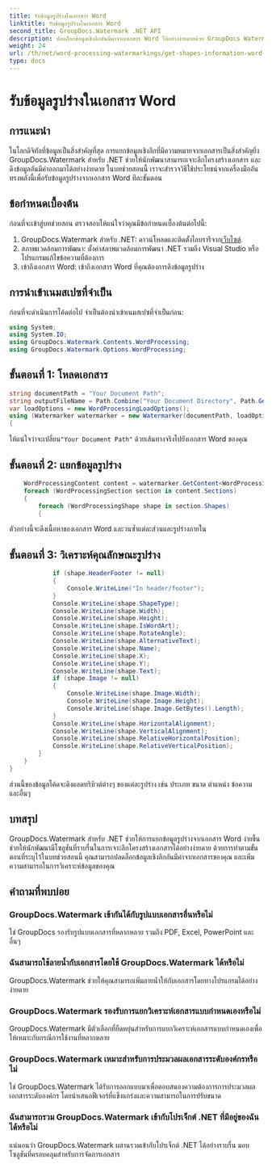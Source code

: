 ```yaml
---
title: รับข้อมูลรูปร่างในเอกสาร Word
linktitle: รับข้อมูลรูปร่างในเอกสาร Word
second_title: GroupDocs.Watermark .NET API
description: ปลดล็อกข้อมูลเชิงลึกอันมีค่าจากเอกสาร Word ได้อย่างง่ายดายด้วย GroupDocs Watermark สำหรับ .NET แยกข้อมูลรูปร่างได้อย่างลงตัวเพื่อการวิเคราะห์ข้อมูลที่ได้รับการปรับปรุง
weight: 24
url: /th/net/word-processing-watermarkings/get-shapes-information-word-docs/
type: docs
---
```

# รับข้อมูลรูปร่างในเอกสาร Word

## การแนะนำ
ในโลกดิจิทัลที่ข้อมูลเป็นสิ่งสำคัญที่สุด การแยกข้อมูลเชิงลึกที่มีความหมายจากเอกสารเป็นสิ่งสำคัญยิ่ง GroupDocs.Watermark สำหรับ .NET ช่วยให้นักพัฒนาสามารถเจาะลึกโครงสร้างเอกสาร และดึงข้อมูลอันมีค่าออกมาได้อย่างง่ายดาย ในบทช่วยสอนนี้ เราจะสำรวจวิธีใช้ประโยชน์จากเครื่องมืออันทรงพลังนี้เพื่อรับข้อมูลรูปร่างจากเอกสาร Word ทีละขั้นตอน
## ข้อกำหนดเบื้องต้น
ก่อนที่จะเข้าสู่บทช่วยสอน ตรวจสอบให้แน่ใจว่าคุณมีข้อกำหนดเบื้องต้นต่อไปนี้:
1.  GroupDocs.Watermark สำหรับ .NET: ดาวน์โหลดและติดตั้งไลบรารีจาก[เว็บไซต์](https://releases.groupdocs.com/Watermark/net/).
2. สภาพแวดล้อมการพัฒนา: ตั้งค่าสภาพแวดล้อมการพัฒนา .NET รวมถึง Visual Studio หรือโปรแกรมแก้ไขข้อความที่ต้องการ
3. เข้าถึงเอกสาร Word: เข้าถึงเอกสาร Word ที่คุณต้องการดึงข้อมูลรูปร่าง

## การนำเข้าเนมสเปซที่จำเป็น
ก่อนที่จะดำเนินการโค้ดต่อไป จำเป็นต้องนำเข้าเนมสเปซที่จำเป็นก่อน:
```csharp
using System;
using System.IO;
using GroupDocs.Watermark.Contents.WordProcessing;
using GroupDocs.Watermark.Options.WordProcessing;
```
## ขั้นตอนที่ 1: โหลดเอกสาร
```csharp
string documentPath = "Your Document Path";
string outputFileName = Path.Combine("Your Document Directory", Path.GetFileName(documentPath));
var loadOptions = new WordProcessingLoadOptions();
using (Watermarker watermarker = new Watermarker(documentPath, loadOptions))
{
```
 ให้แน่ใจว่าจะเปลี่ยน`"Your Document Path"` ด้วยเส้นทางจริงไปยังเอกสาร Word ของคุณ
## ขั้นตอนที่ 2: แยกข้อมูลรูปร่าง
```csharp
	WordProcessingContent content = watermarker.GetContent<WordProcessingContent>();
	foreach (WordProcessingSection section in content.Sections)
	{
		foreach (WordProcessingShape shape in section.Shapes)
		{
```
ตัวอย่างนี้จะดึงเนื้อหาของเอกสาร Word และวนซ้ำแต่ละส่วนและรูปร่างภายใน
## ขั้นตอนที่ 3: วิเคราะห์คุณลักษณะรูปร่าง
```csharp
			if (shape.HeaderFooter != null)
			{
				Console.WriteLine("In header/footer");
			}
			Console.WriteLine(shape.ShapeType);
			Console.WriteLine(shape.Width);
			Console.WriteLine(shape.Height);
			Console.WriteLine(shape.IsWordArt);
			Console.WriteLine(shape.RotateAngle);
			Console.WriteLine(shape.AlternativeText);
			Console.WriteLine(shape.Name);
			Console.WriteLine(shape.X);
			Console.WriteLine(shape.Y);
			Console.WriteLine(shape.Text);
			if (shape.Image != null)
			{
				Console.WriteLine(shape.Image.Width);
				Console.WriteLine(shape.Image.Height);
				Console.WriteLine(shape.Image.GetBytes().Length);
			}
			Console.WriteLine(shape.HorizontalAlignment);
			Console.WriteLine(shape.VerticalAlignment);
			Console.WriteLine(shape.RelativeHorizontalPosition);
			Console.WriteLine(shape.RelativeVerticalPosition);
		}
	}
}
```
ส่วนนี้ของข้อมูลโค้ดจะดึงแอตทริบิวต์ต่างๆ ของแต่ละรูปร่าง เช่น ประเภท ขนาด ตำแหน่ง ข้อความ และอื่นๆ

## บทสรุป
GroupDocs.Watermark สำหรับ .NET ช่วยให้การแยกข้อมูลรูปร่างจากเอกสาร Word ง่ายขึ้น ช่วยให้นักพัฒนามีโซลูชันที่ราบรื่นในการเจาะลึกโครงสร้างเอกสารได้อย่างง่ายดาย ด้วยการทำตามขั้นตอนที่ระบุไว้ในบทช่วยสอนนี้ คุณสามารถปลดล็อกข้อมูลเชิงลึกอันมีค่าจากเอกสารของคุณ และเพิ่มความสามารถในการวิเคราะห์ข้อมูลของคุณ
## คำถามที่พบบ่อย
### GroupDocs.Watermark เข้ากันได้กับรูปแบบเอกสารอื่นหรือไม่
ใช่ GroupDocs รองรับรูปแบบเอกสารที่หลากหลาย รวมถึง PDF, Excel, PowerPoint และอื่นๆ
### ฉันสามารถใช้ลายน้ำกับเอกสารโดยใช้ GroupDocs.Watermark ได้หรือไม่
GroupDocs.Watermark ช่วยให้คุณสามารถเพิ่มลายน้ำให้กับเอกสารโดยทางโปรแกรมได้อย่างง่ายดาย
### GroupDocs.Watermark รองรับการแยกวิเคราะห์เอกสารแบบกำหนดเองหรือไม่
GroupDocs.Watermark มีตัวเลือกที่ยืดหยุ่นสำหรับการแยกวิเคราะห์เอกสารแบบกำหนดเองเพื่อให้เหมาะกับกรณีการใช้งานที่หลากหลาย
### GroupDocs.Watermark เหมาะสำหรับการประมวลผลเอกสารระดับองค์กรหรือไม่
ใช่ GroupDocs.Watermark ได้รับการออกแบบมาเพื่อตอบสนองความต้องการการประมวลผลเอกสารระดับองค์กร โดยนำเสนอฟีเจอร์ที่แข็งแกร่งและความสามารถในการปรับขนาด
### ฉันสามารถรวม GroupDocs.Watermark เข้ากับโปรเจ็กต์ .NET ที่มีอยู่ของฉันได้หรือไม่
แน่นอนว่า GroupDocs.Watermark ผสานรวมเข้ากับโปรเจ็กต์ .NET ได้อย่างราบรื่น มอบโซลูชันที่ครอบคลุมสำหรับการจัดการเอกสาร
